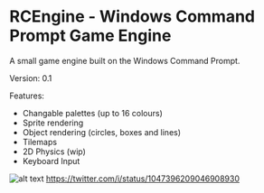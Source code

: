 # RCEngine - Windows Command Prompt Game Engine
A small game engine built on the Windows Command Prompt.

Version: 0.1

Features:
- Changable palettes (up to 16 colours)
- Sprite rendering
- Object rendering (circles, boxes and lines)
- Tilemaps
- 2D Physics (wip)
- Keyboard Input

![alt text](https://twitter.com/i/status/1047396209046908930)
https://twitter.com/i/status/1047396209046908930
